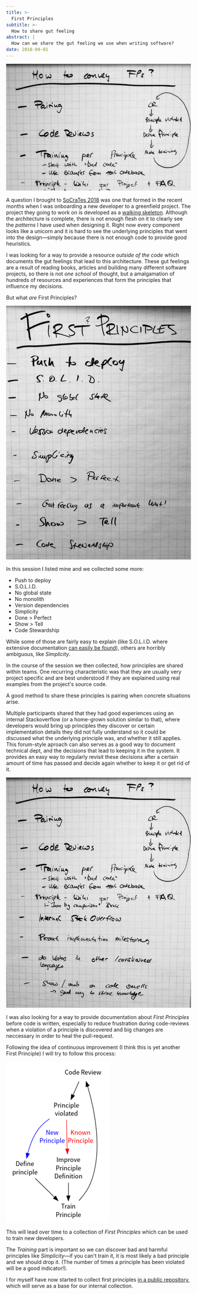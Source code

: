 ```yaml
---
title: >-
  First Principles
subtitle: >-
  How to share gut feeling
abstract: |
  How can we share the gut feeling we use when writing software?
date: 2018-09-01
---
```


![How to convey First Principles](../media/2018-09-01-first-principles/hero.jpg)

A question I brought to [SoCraTes 2018](https://coderbyheart.com/socrates-2018)
was one that formed in the recent months when I was onboarding a new developer
to a greenfield project. The project they going to work on is developed as a
[walking skeleton](https://codeclimate.com/blog/kickstart-your-next-project-with-a-walking-skeleton/).
Although the architecture is complete, there is not enough flesh on it to
clearly see the _patterns_ I have used when designing it. Right now every
component looks like a unicorn and it is hard to see the underlying principles
that went into the design—simply because there is not enough code to provide
good heuristics.

I was looking for a way to provide a resource _outside of the code_ which
documents the gut feelings that lead to this architecture. These gut feelings
are a result of reading books, articles and building many different software
projects, so there is not _one school_ of thought, but a amalgamation of
hundreds of resources and experiences that form the principles that influence my
decisions.

But what _are_ First Principles?

![IMG 20180824 114145297](../media/2018-09-01-first-principles/IMG_20180824_114145297.jpg)

In this session I listed mine and we collected some more:

- Push to deploy
- S.O.L.I.D.
- No global state
- No monolith
- Version dependencies
- Simplicity
- Done > Perfect
- Show > Tell
- Code Stewardship

While some of those are fairly easy to explain (like S.O.L.I.D. where extensive
documentation [can easily be found](https://en.wikipedia.org/wiki/SOLID)),
others are horribly ambiguous, like _Simplicity_.

In the course of the session we then collected, how principles are shared within
teams. One recurring characteristic was that they are usually very project
specific and are best understood if they are explained using real examples from
the project's source code.

A good method to share these principles is pairing when concrete situations
arise.

Multiple participants shared that they had good experiences using an internal
Stackoverflow (or a home-grown solution similar to that), where developers would
bring up principles they discover or certain implementation details they did not
fully understand so it could be discussed what the underlying principle was, and
whether it still applies. This forum-style aproach can also serves as a good way
to document technical dept, and the decisions that lead to keeping it in the
system. It provides an easy way to regularly revisit these decisions after a
certain amount of time has passed and decide again whether to keep it or get rid
of it.

![IMG 20180824 114154631](../media/2018-09-01-first-principles/IMG_20180824_114154631.jpg)

I was also looking for a way to provide documentation about _First Principles_
before code is written, especially to reduce frustration during code-reviews
when a violation of a principle is discovered and big changes are neccessary in
order to heal the pull-request.

Following the idea of continuous improvement (I think this is yet another First
Principle) I will try to follow this process:

![Documenting First Principles](../media/2018-09-01-first-principles/download__1_.png)

This will lead over time to a collection of _First Principles_ which can be used
to train new developers.

The _Training_ part is important so we can discover bad and harmful principles
like _Simplicity_—if you can't train it, it is most likely a bad principle and
we should drop it. (The number of times a principle has been violated will be a
good indicator!).

I for myself have now started to collect first principles
[in a public repository](https://github.com/coderbyheart/first-principles/issues),
which will serve as a base for our internal collection.
